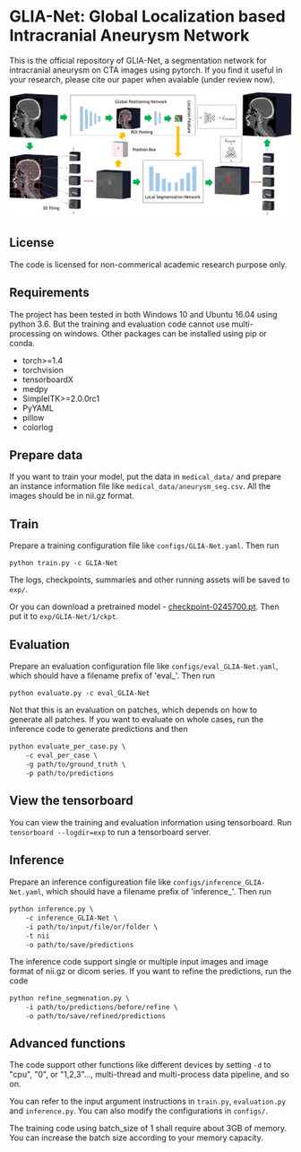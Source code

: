 # GLIA-Net: Global Localization based Intracranial Aneurysm Network

This is the official repository of GLIA-Net, a segmentation network for 
intracranial aneurysm on CTA images using pytorch. 
If you find it useful in your research, please cite our paper when avaiable (under review now).

![Network structure](artworks/workflow.png)

## License
The code is licensed for non-commerical academic research purpose only.

## Requirements
The project has been tested in both Windows 10 and Ubuntu 16.04 using python 3.6.
But the training and evaluation code cannot use multi-processing on windows.
Other packages can be installed using pip or conda.

* torch>=1.4
* torchvision
* tensorboardX
* medpy
* SimpleITK>=2.0.0rc1
* PyYAML
* pillow
* colorlog


## Prepare data
If you want to train your model, put the data in `medical_data/` and 
prepare an instance information file like `medical_data/aneurysm_seg.csv`.
All the images should be in nii.gz format.

## Train
Prepare a training configuration file like `configs/GLIA-Net.yaml`.
Then run
```
python train.py -c GLIA-Net
```
The logs, checkpoints, summaries and other running assets will be saved to `exp/`.

Or you can download a pretrained model - [checkpoint-0245700.pt](https://github.com/MeteorsHub/GLIA-Net/releases/download/v1.0/checkpoint-0245700.pt).
Then put it to `exp/GLIA-Net/1/ckpt`.

## Evaluation
Prepare an evaluation configuration file like `configs/eval_GLIA-Net.yaml`, 
which should have a filename prefix of 'eval_'.
Then run
```
python evaluate.py -c eval_GLIA-Net
```
Not that this is an evaluation on patches, which depends on how to generate all patches.
If you want to evaluate on whole cases, run the inference code to generate predictions and then
```
python evaluate_per_case.py \
    -c eval_per_case \
    -g path/to/ground_truth \
    -p path/to/predictions
```

## View the tensorboard
You can view the training and evaluation information using tensorboard.
Run `tensorboard --logdir=exp` to run a tensorboard server.

## Inference
Prepare an inference configureation file like `configs/inference_GLIA-Net.yaml`,
which should have a filename prefix of 'inference_'.
Then run
```
python inference.py \
    -c inference_GLIA-Net \
    -i path/to/input/file/or/folder \
    -t nii
    -o path/to/save/predictions
```
The inference code support single or multiple input images and image format of nii.gz or dicom series.
If you want to refine the predictions, run the code
```
python refine_segmenation.py \
    -i path/to/predictions/before/refine \
    -o path/to/save/refined/predictions
```

## Advanced functions
The code support other functions like different devices by setting `-d` to "cpu", "0", or "1,2,3"...,
multi-thread and multi-process data pipeline, and so on.

You can refer to the input argument instructions in `train.py`, `evaluation.py` and `inference.py`.
You can also modify the configurations in `configs/`.

The training code using batch_size of 1 shall require about 3GB of memory. 
You can increase the batch size according to your memory capacity.
